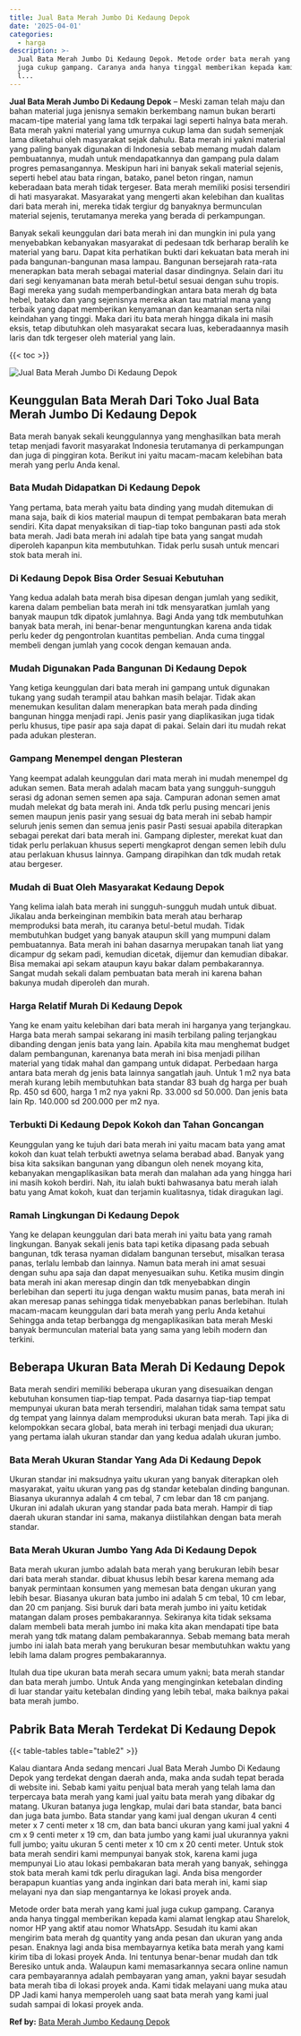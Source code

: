 ```yaml
---
title: Jual Bata Merah Jumbo Di Kedaung Depok
date: '2025-04-01'
categories:
  - harga
description: >-
  Jual Bata Merah Jumbo Di Kedaung Depok. Metode order bata merah yang kami jual
  juga cukup gampang. Caranya anda hanya tinggal memberikan kepada kami alamat
  l...
---
```


**Jual Bata Merah Jumbo Di Kedaung Depok** – Meski zaman telah maju dan bahan material juga jenisnya semakin berkembang namun bukan berarti macam-tipe material yang lama tdk terpakai lagi seperti halnya bata merah. Bata merah yakni material yang umurnya cukup lama dan sudah semenjak lama diketahui oleh masyarakat sejak dahulu. Bata merah ini yakni material yang paling banyak digunakan di Indonesia sebab memang mudah dalam pembuatannya, mudah untuk mendapatkannya dan gampang pula dalam progres pemasangannya. Meskipun hari ini banyak sekali material sejenis, seperti hebel atau bata ringan, batako, panel beton ringan, namun keberadaan bata merah tidak tergeser. Bata merah memiliki posisi tersendiri di hati masyarakat. Masyarakat yang mengerti akan kelebihan dan kualitas dari bata merah ini, mereka tidak tergiur dg banyaknya bermunculan material sejenis, terutamanya mereka yang berada di perkampungan.

Banyak sekali keunggulan dari bata merah ini dan mungkin ini pula yang menyebabkan kebanyakan masyarakat di pedesaan tdk berharap beralih ke material yang baru. Dapat kita perhatikan bukti dari kekuatan bata merah ini pada bangunan-bangunan masa lampau. Bangunan bersejarah rata-rata menerapkan bata merah sebagai material dasar dindingnya. Selain dari itu dari segi kenyamanan bata merah betul-betul sesuai dengan suhu tropis. Bagi mereka yang sudah memperbandingkan antara bata merah dg bata hebel, batako dan yang sejenisnya mereka akan tau matrial mana yang terbaik yang dapat memberikan kenyamanan dan keamanan serta nilai keindahan yang tinggi. Maka dari itu bata merah hingga dikala ini masih eksis, tetap dibutuhkan oleh masyarakat secara luas, keberadaannya masih laris dan tdk tergeser oleh material yang lain.

{{< toc >}}

![Jual Bata Merah Jumbo Di Kedaung Depok](/images/jual-bata-merah-14.png)

## Keunggulan Bata Merah Dari Toko Jual Bata Merah Jumbo Di Kedaung Depok

Bata merah banyak sekali keunggulannya yang menghasilkan bata merah tetap menjadi favorit masyarakat Indonesia terutamanya di perkampungan dan juga di pinggiran kota. Berikut ini yaitu macam-macam kelebihan bata merah yang perlu Anda kenal.

### Bata Mudah Didapatkan Di Kedaung Depok

Yang pertama, bata merah yaitu bata dinding yang mudah ditemukan di mana saja, baik di kios material maupun di tempat pembakaran bata merah sendiri. Kita dapat menyaksikan di tiap-tiap toko bangunan pasti ada stok bata merah. Jadi bata merah ini adalah tipe bata yang sangat mudah diperoleh kapanpun kita membutuhkan. Tidak perlu susah untuk mencari stok bata merah ini.

### Di Kedaung Depok Bisa Order Sesuai Kebutuhan

Yang kedua adalah bata merah bisa dipesan dengan jumlah yang sedikit, karena dalam pembelian bata merah ini tdk mensyaratkan jumlah yang banyak maupun tdk dipatok jumlahnya. Bagi Anda yang tdk membutuhkan banyak bata merah, ini benar-benar menguntungkan karena anda tidak perlu keder dg pengontrolan kuantitas pembelian. Anda cuma tinggal membeli dengan jumlah yang cocok dengan kemauan anda.

### Mudah Digunakan Pada Bangunan Di Kedaung Depok

Yang ketiga keunggulan dari bata merah ini gampang untuk digunakan tukang yang sudah terampil atau bahkan masih belajar. Tidak akan menemukan kesulitan dalam menerapkan bata merah pada dinding bangunan hingga menjadi rapi. Jenis pasir yang diaplikasikan juga tidak perlu khusus, tipe pasir apa saja dapat di pakai. Selain dari itu mudah rekat pada adukan plesteran.

### Gampang Menempel dengan Plesteran

Yang keempat adalah keunggulan dari mata merah ini mudah menempel dg adukan semen. Bata merah adalah macam bata yang sungguh-sungguh serasi dg adonan semen semen apa saja. Campuran adonan semen amat mudah melekat dg bata merah ini. Anda tdk perlu pusing mencari jenis semen maupun jenis pasir yang sesuai dg bata merah ini sebab hampir seluruh jenis semen dan semua jenis pasir Pasti sesuai apabila diterapkan sebagai perekat dari bata merah ini. Gampang diplester, merekat kuat dan tidak perlu perlakuan khusus seperti mengkaprot dengan semen lebih dulu atau perlakuan khusus lainnya. Gampang dirapihkan dan tdk mudah retak atau bergeser.

### Mudah di Buat Oleh Masyarakat Kedaung Depok

Yang kelima ialah bata merah ini sungguh-sungguh mudah untuk dibuat. Jikalau anda berkeinginan membikin bata merah atau berharap memproduksi bata merah, itu caranya betul-betul mudah. Tidak membutuhkan budget yang banyak ataupun skill yang mumpuni dalam pembuatannya. Bata merah ini bahan dasarnya merupakan tanah liat yang dicampur dg sekam padi, kemudian dicetak, dijemur dan kemudian dibakar. Bisa memakai api sekam ataupun kayu bakar dalam pembakarannya. Sangat mudah sekali dalam pembuatan bata merah ini karena bahan bakunya mudah diperoleh dan murah.

### Harga Relatif Murah Di Kedaung Depok

Yang ke enam yaitu kelebihan dari bata merah ini harganya yang terjangkau. Harga bata merah sampai sekarang ini masih terbilang paling terjangkau dibanding dengan jenis bata yang lain. Apabila kita mau menghemat budget dalam pembangunan, karenanya bata merah ini bisa menjadi pilihan material yang tidak mahal dan gampang untuk didapat. Perbedaan harga antara bata merah dg jenis bata lainnya sangatlah jauh. Untuk 1 m2 nya bata merah kurang lebih membutuhkan bata standar 83 buah dg harga per buah Rp. 450 sd 600, harga 1 m2 nya yakni Rp. 33.000 sd 50.000. Dan jenis bata lain Rp. 140.000 sd 200.000 per m2 nya.

### Terbukti Di Kedaung Depok Kokoh dan Tahan Goncangan

Keunggulan yang ke tujuh dari bata merah ini yaitu macam bata yang amat kokoh dan kuat telah terbukti awetnya selama berabad abad. Banyak yang bisa kita saksikan bangunan yang dibangun oleh nenek moyang kita, kebanyakan mengaplikasikan bata merah dan malahan ada yang hingga hari ini masih kokoh berdiri. Nah, itu ialah bukti bahwasanya batu merah ialah batu yang Amat kokoh, kuat dan terjamin kualitasnya, tidak diragukan lagi.

### Ramah Lingkungan Di Kedaung Depok

Yang ke delapan keunggulan dari bata merah ini yaitu bata yang ramah lingkungan. Banyak sekali jenis bata tapi ketika dipasang pada sebuah bangunan, tdk terasa nyaman didalam bangunan tersebut, misalkan terasa panas, terlalu lembab dan lainnya. Namun bata merah ini amat sesuai dengan suhu apa saja dan dapat menyesuaikan suhu. Ketika musim dingin bata merah ini akan meresap dingin dan tdk menyebabkan dingin berlebihan dan seperti itu juga dengan waktu musim panas, bata merah ini akan meresap panas sehingga tidak menyebabkan panas berlebihan. Itulah macam-macam keunggulan dari bata merah yang perlu Anda ketahui Sehingga anda tetap berbangga dg mengaplikasikan bata merah Meski banyak bermunculan material bata yang sama yang lebih modern dan terkini.

## Beberapa Ukuran Bata Merah Di Kedaung Depok

Bata merah sendiri memiliki beberapa ukuran yang disesuaikan dengan kebutuhan konsumen tiap-tiap tempat. Pada dasarnya tiap-tiap tempat mempunyai ukuran bata merah tersendiri, malahan tidak sama tempat satu dg tempat yang lainnya dalam memproduksi ukuran bata merah. Tapi jika di kelompokkan secara global, bata merah ini terbagi menjadi dua ukuran; yang pertama ialah ukuran standar dan yang kedua adalah ukuran jumbo.

### Bata Merah Ukuran Standar Yang Ada Di Kedaung Depok

Ukuran standar ini maksudnya yaitu ukuran yang banyak diterapkan oleh masyarakat, yaitu ukuran yang pas dg standar ketebalan dinding bangunan. Biasanya ukurannya adalah 4 cm tebal, 7 cm lebar dan 18 cm panjang. Ukuran ini adalah ukuran yang standar pada bata merah. Hampir di tiap daerah ukuran standar ini sama, makanya diistilahkan dengan bata merah standar.

### Bata Merah Ukuran Jumbo Yang Ada Di Kedaung Depok

Bata merah ukuran jumbo adalah bata merah yang berukuran lebih besar dari bata merah standar. dibuat khusus lebih besar karena memang ada banyak permintaan konsumen yang memesan bata dengan ukuran yang lebih besar. Biasanya ukuran bata jumbo ini adalah 5 cm tebal, 10 cm lebar, dan 20 cm panjang. Sisi buruk dari bata merah jumbo ini yaitu ketidak matangan dalam proses pembakarannya. Sekiranya kita tidak seksama dalam membeli bata merah jumbo ini maka kita akan mendapati tipe bata merah yang tdk matang dalam pembakarannya. Sebab memang bata merah jumbo ini ialah bata merah yang berukuran besar membutuhkan waktu yang lebih lama dalam progres pembakarannya.

Itulah dua tipe ukuran bata merah secara umum yakni; bata merah standar dan bata merah jumbo. Untuk Anda yang menginginkan ketebalan dinding di luar standar yaitu ketebalan dinding yang lebih tebal, maka baiknya pakai bata merah jumbo.

## Pabrik Bata Merah Terdekat Di Kedaung Depok

{{< table-tables table="table2" >}}

Kalau diantara Anda sedang mencari Jual Bata Merah Jumbo Di Kedaung Depok yang terdekat dengan daerah anda, maka anda sudah tepat berada di website ini. Sebab kami yaitu penjual bata merah yang telah lama dan terpercaya bata merah yang kami jual yaitu bata merah yang dibakar dg matang. Ukuran batanya juga lengkap, mulai dari bata standar, bata banci dan juga bata jumbo. Bata standar yang kami jual dengan ukuran 4 centi meter x 7 centi meter x 18 cm, dan bata banci ukuran yang kami jual yakni 4 cm x 9 centi meter x 19 cm, dan bata jumbo yang kami jual ukurannya yakni full jumbo; yaitu ukuran 5 centi meter x 10 cm x 20 centi meter. Untuk stok bata merah sendiri kami mempunyai banyak stok, karena kami juga mempunyai Lio atau lokasi pembakaran bata merah yang banyak, sehingga stok bata merah kami tdk perlu diragukan lagi. Anda bisa mengorder berapapun kuantias yang anda inginkan dari bata merah ini, kami siap melayani nya dan siap mengantarnya ke lokasi proyek anda.

Metode order bata merah yang kami jual juga cukup gampang. Caranya anda hanya tinggal memberikan kepada kami alamat lengkap atau Sharelok, nomor HP yang aktif atau nomor WhatsApp. Sesudah itu kami akan mengirim bata merah dg quantity yang anda pesan dan ukuran yang anda pesan. Enaknya lagi anda bisa membayarnya ketika bata merah yang kami kirim tiba di lokasi proyek Anda. Ini tentunya benar-benar mudah dan tdk Beresiko untuk anda. Walaupun kami memasarkannya secara online namun cara pembayarannya adalah pembayaran yang aman, yakni bayar sesudah bata merah tiba di lokasi proyek anda. Kami tidak melayani uang muka atau DP Jadi kami hanya memperoleh uang saat bata merah yang kami jual sudah sampai di lokasi proyek anda.

**Ref by:** [Bata Merah Jumbo Kedaung Depok](https://id.wikipedia.org/wiki/Bata)
